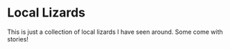 # Local Lizards


This is just a collection of local lizards I have seen around.  Some come with stories!
